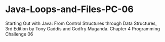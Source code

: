 # Java-Loops-and-Files-PC-06
Starting Out with Java: From Control Structures through Data Structures, 3rd Edition by Tony Gaddis and Godfry Muganda.  Chapter 4 Programming Challenge 06
